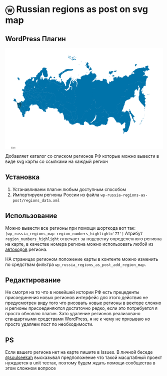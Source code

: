 
ⓦ Russian regions as post on svg map  
=======================  
  
## WordPress Плагин  
<img width='880' src="screenshot-1.png" title='Russian regions as post on svg map' alt='Russian regions as post on svg map' align='center'>  
  
Добавляет каталог со списком регионов РФ которые можно вывести в виде svg карты  со ссылками на каждый регион
  
## Установка  

 1. Устанавливаем плагин любым доступным способом
 2. Импортируем регионы России из файла `wp-russia-regions-as-post/regions_data.xml`
 
## Использование 
Можно вывести все регионы при помощи шорткода вот так:
`[wp_russia_regions_map region_numbers_highlight='77']`
Атрибут `region_numbers_highlight` отвечает за подсветку определенного региона на карте, в качестве номера региона можно использовать любой из  [автокодов](https://ru.wikipedia.org/wiki/%D0%A0%D0%B5%D0%B3%D0%B8%D1%81%D1%82%D1%80%D0%B0%D1%86%D0%B8%D0%BE%D0%BD%D0%BD%D1%8B%D0%B5_%D0%B7%D0%BD%D0%B0%D0%BA%D0%B8_%D1%82%D1%80%D0%B0%D0%BD%D1%81%D0%BF%D0%BE%D1%80%D1%82%D0%BD%D1%8B%D1%85_%D1%81%D1%80%D0%B5%D0%B4%D1%81%D1%82%D0%B2_%D0%B2_%D0%A0%D0%BE%D1%81%D1%81%D0%B8%D0%B8) региона.

НА страницах регионом положение карты в контенте можно изменить по средствам фильтра `wp_russia_regions_as_post_add_region_map`.

## Редактирование

Не смотря на то что в новейшей истории РФ есть прецеденты присоединения новых регионов интерфейс для этого действия не предусмотрен виду того что рисовать новые регионы в векторе сложно и регионы присоединяются достаточно редко, если это потребуется я просто обновлю плагин. Зато удаление регионов реализовано стандартными средствами WordPress, я не к чему не призываю но просто удаляем пост по необходимости.

## PS

Если вашего региона нет на карте пишите в Issues.
В личной беседе [@soulseekah](https://github.com/soulseekah) высказывал предположение что такой масштабный проект нуждается в unit тестах, поэтому будем ждать помощи сообщества в этом сложном вопросе

